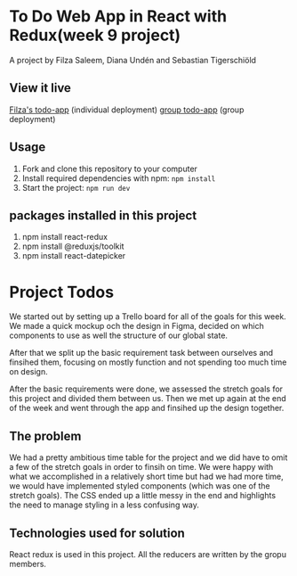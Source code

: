 # To Do Web App in React with Redux(week 9 project)

A project by Filza Saleem, Diana Undén and Sebastian Tigerschiöld


## View it live
[Filza's todo-app](https://filzas-todo-app.netlify.app/) (individual deployment)
[group todo-app](https://gilded-swan-627c20.netlify.app/)  (group deployment)


## Usage

1. Fork and clone this repository to your computer
2. Install required dependencies with npm: `npm install`
3. Start the project: `npm run dev`

## packages installed in this project
1. npm install react-redux
2. npm install @reduxjs/toolkit
3. npm install react-datepicker

# Project Todos

We started out by setting up a Trello board for all of the goals for this week. We made a quick mockup och the design in Figma, decided on which components to use as well the structure of our global state.

After that we split up the basic requirement task between ourselves and finsihed them, focusing on mostly function and not spending too much time on design.

After the basic requirements were done, we assessed the stretch goals for this project and divided them between us. Then we met up again at the end of the week and went through the app and finsihed up the design together.

## The problem

We had a pretty ambitious time table  for the project and we did have to omit a few of the stretch goals in order to finsih on time. We were happy with what we accomplished in a relatively short time but had we had more time, we would have implemented styled components (which was one of the stretch goals). The CSS ended up a little messy in the end and highlights the need to manage styling in a less confusing way.

## Technologies used for solution
React redux is used in this project. All the reducers are written by the gropu members.
